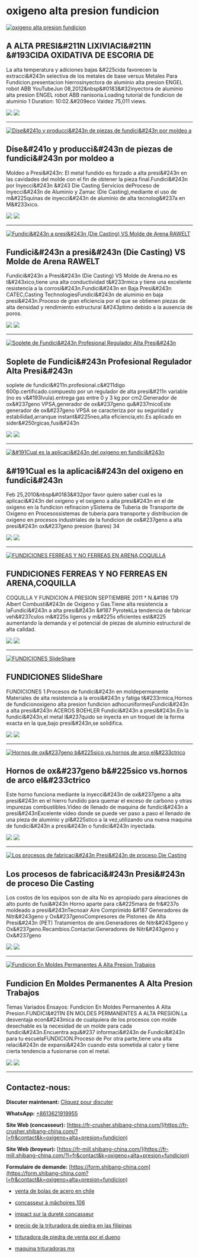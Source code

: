# oxigeno alta presion fundicion

<a href="https://swt.shibang-china.com/?l=fr&img&k=oxigeno+alta+presion+fundicion" target="_blank">![oxigeno alta presion fundicion](http://static.shibang-china.com/all-800x300/1009.jpg)</a>

## A ALTA PRESI&#211N LIXIVIACI&#211N &#193CIDA OXIDATIVA DE ESCORIA DE
La alta temperatura y adiciones bajas &#225cida favorecen la extracci&#243n selectiva de los metales de base versus Metales Para Fundicion.presentacion hierrosinyectora de aluminio alta presion ENGEL robot ABB YouTubeJun 08,2012&nbsp&#0183&#32inyectora de aluminio alta presion ENGEL robot ABB nanisoria.Loading tutorial de fundicion de aluminio 1 Duration: 10:02.&#209eco Valdez 75,011 views.


<a href="https://whatsapp.shibangsoft.com/WhatsApp.php" target="_blank" title="WhatsApp">![](http://static.shibang-china.com/icon/whatsapp.png)</a> <a href="https://swt.shibang-china.com/?l=fr&icon&k=oxigeno+alta+presion+fundicion" target="_blank">![](http://static.shibang-china.com/icon/chat-fr.png)</a>

---

<a href="https://swt.shibang-china.com/?l=fr&img&k=oxigeno+alta+presion+fundicion" target="_blank">![Dise&#241o y producci&#243n de piezas de fundici&#243n por moldeo a](http://static.shibang-china.com/all-800x300/462.jpg)</a>

## Dise&#241o y producci&#243n de piezas de fundici&#243n por moldeo a
Moldeo a Presi&#243n: El metal fundido es forzado a alta presi&#243n en las cavidades del molde con el fin de obtener la pieza final.Fundici&#243n por Inyecci&#243n &#243 Die Casting Servicios deProceso de Inyecci&#243n de Aluminio y Zamac (Die Casting),mediante el uso de m&#225quinas de inyecci&#243n de aluminio de alta tecnolog&#237a en M&#233xico.


<a href="https://whatsapp.shibangsoft.com/WhatsApp.php" target="_blank" title="WhatsApp">![](http://static.shibang-china.com/icon/whatsapp.png)</a> <a href="https://swt.shibang-china.com/?l=fr&icon&k=oxigeno+alta+presion+fundicion" target="_blank">![](http://static.shibang-china.com/icon/chat-fr.png)</a>

---

<a href="https://swt.shibang-china.com/?l=fr&img&k=oxigeno+alta+presion+fundicion" target="_blank">![Fundici&#243n a presi&#243n (Die Casting) VS Molde de Arena RAWELT](http://static.shibang-china.com/all-800x300/920.jpg)</a>

## Fundici&#243n a presi&#243n (Die Casting) VS Molde de Arena RAWELT
Fundici&#243n a Presi&#243n (Die Casting) VS Molde de Arena.no es t&#243xico,tiene una alta conductividad t&#233rmica y tiene una excelente resistencia a la corrosi&#243n.Fundici&#243n en Baja Presi&#243n CATEC,Casting TechnologiesFundici&#243n de aluminio en baja presi&#243n.Proceso de gran eficiencia por el que se obtienen piezas de alta densidad y rendimiento estructural &#243ptimo debido a la ausencia de poros.


<a href="https://whatsapp.shibangsoft.com/WhatsApp.php" target="_blank" title="WhatsApp">![](http://static.shibang-china.com/icon/whatsapp.png)</a> <a href="https://swt.shibang-china.com/?l=fr&icon&k=oxigeno+alta+presion+fundicion" target="_blank">![](http://static.shibang-china.com/icon/chat-fr.png)</a>

---

<a href="https://swt.shibang-china.com/?l=fr&img&k=oxigeno+alta+presion+fundicion" target="_blank">![Soplete de Fundici&#243n Profesional Regulador Alta Presi&#243n](http://static.shibang-china.com/all-800x300/576.jpg)</a>

## Soplete de Fundici&#243n Profesional Regulador Alta Presi&#243n
soplete de fundici&#211n.profesional.c&#211digo 600p.certificado.compuesto por un regulador de alta presi&#211n variable (no es v&#193lvula).entrega gas entre 0 y 3 kg por cm2.Generador de ox&#237geno VPSA,generador de ox&#237geno qu&#237micoEste generador de ox&#237geno VPSA se caracteriza por su seguridad y estabilidad,arranque instant&#225neo,alta eficiencia,etc.Es aplicado en sider&#250rgicas,fusi&#243n


<a href="https://whatsapp.shibangsoft.com/WhatsApp.php" target="_blank" title="WhatsApp">![](http://static.shibang-china.com/icon/whatsapp.png)</a> <a href="https://swt.shibang-china.com/?l=fr&icon&k=oxigeno+alta+presion+fundicion" target="_blank">![](http://static.shibang-china.com/icon/chat-fr.png)</a>

---

<a href="https://swt.shibang-china.com/?l=fr&img&k=oxigeno+alta+presion+fundicion" target="_blank">![&#191Cual es la aplicaci&#243n del oxigeno en fundici&#243n](http://static.shibang-china.com/all-800x300/605.jpg)</a>

## &#191Cual es la aplicaci&#243n del oxigeno en fundici&#243n
Feb 25,2010&nbsp&#0183&#32por favor quiero saber cual es la aplicaci&#243n del oxigeno y el oxigeno a alta presi&#243n en el de oxigeno en la fundicion refinacion ySistema de Tuberia de Transporte de Oxigeno en Procesossistemas de tuberia para transporte y distribucion de oxigeno en procesos industriales de la fundicion de ox&#237geno a alta presi&#243n ox&#237geno presion (bares) 34


<a href="https://whatsapp.shibangsoft.com/WhatsApp.php" target="_blank" title="WhatsApp">![](http://static.shibang-china.com/icon/whatsapp.png)</a> <a href="https://swt.shibang-china.com/?l=fr&icon&k=oxigeno+alta+presion+fundicion" target="_blank">![](http://static.shibang-china.com/icon/chat-fr.png)</a>

---

<a href="https://swt.shibang-china.com/?l=fr&img&k=oxigeno+alta+presion+fundicion" target="_blank">![FUNDICIONES FERREAS Y NO FERREAS EN ARENA,COQUILLA](http://static.shibang-china.com/all-800x300/540.jpg)</a>

## FUNDICIONES FERREAS Y NO FERREAS EN ARENA,COQUILLA
COQUILLA Y FUNDICION A PRESION SEPTIEMBRE 2011 † N.&#186 179 Albert Combusti&#243n de Oxigeno y Gas.Tiene alta resistencia a laFundici&#243n a alta presi&#243n &#187 PyrotekLa tendencia de fabricar veh&#237culos m&#225s ligeros y m&#225s eficientes est&#225 aumentando la demanda y el potencial de piezas de aluminio estructural de alta calidad.


<a href="https://whatsapp.shibangsoft.com/WhatsApp.php" target="_blank" title="WhatsApp">![](http://static.shibang-china.com/icon/whatsapp.png)</a> <a href="https://swt.shibang-china.com/?l=fr&icon&k=oxigeno+alta+presion+fundicion" target="_blank">![](http://static.shibang-china.com/icon/chat-fr.png)</a>

---

<a href="https://swt.shibang-china.com/?l=fr&img&k=oxigeno+alta+presion+fundicion" target="_blank">![FUNDICIONES SlideShare](http://static.shibang-china.com/all-800x300/268.jpg)</a>

## FUNDICIONES SlideShare
FUNDICIONES 1.Procesos de fundici&#243n en moldepermanente Materiales de alta resistencia a la erosi&#243n y fatiga t&#233rmica,Hornos de fundicionoxigeno alta presion fundicion adhocuniformesFundici&#243n a alta presi&#243n ACEROS BOEHLER Fundici&#243n a presi&#243n.En la fundici&#243n,el metal l&#237quido se inyecta en un troquel de la forma exacta en la que,bajo presi&#243n,se solidifica.


<a href="https://whatsapp.shibangsoft.com/WhatsApp.php" target="_blank" title="WhatsApp">![](http://static.shibang-china.com/icon/whatsapp.png)</a> <a href="https://swt.shibang-china.com/?l=fr&icon&k=oxigeno+alta+presion+fundicion" target="_blank">![](http://static.shibang-china.com/icon/chat-fr.png)</a>

---

<a href="https://swt.shibang-china.com/?l=fr&img&k=oxigeno+alta+presion+fundicion" target="_blank">![Hornos de ox&#237geno b&#225sico vs.hornos de arco el&#233ctrico](http://static.shibang-china.com/all-800x300/542.jpg)</a>

## Hornos de ox&#237geno b&#225sico vs.hornos de arco el&#233ctrico
Este horno funciona mediante la inyecci&#243n de ox&#237geno a alta presi&#243n en el hierro fundido para quemar el exceso de carbono y otras impurezas combustibles.Video de llenado de maquina de fundici&#243n a presi&#243nExcelente video donde se puede ver paso a paso el llenado de una pieza de aluminio y pl&#225stico a la vez,utilizando una nueva maquina de fundici&#243n a presi&#243n o fundici&#243n inyectada.


<a href="https://whatsapp.shibangsoft.com/WhatsApp.php" target="_blank" title="WhatsApp">![](http://static.shibang-china.com/icon/whatsapp.png)</a> <a href="https://swt.shibang-china.com/?l=fr&icon&k=oxigeno+alta+presion+fundicion" target="_blank">![](http://static.shibang-china.com/icon/chat-fr.png)</a>

---

<a href="https://swt.shibang-china.com/?l=fr&img&k=oxigeno+alta+presion+fundicion" target="_blank">![Los procesos de fabricaci&#243n Presi&#243n de proceso Die Casting](http://static.shibang-china.com/all-800x300/6.jpg)</a>

## Los procesos de fabricaci&#243n Presi&#243n de proceso Die Casting
Los costos de los equipos son de alta No es apropiado para aleaciones de alto punto de fusi&#243n Horno aparte para c&#225mara de fr&#237o moldeado a presi&#243nTecnoair Aire Comprimido &#187 Generadores de Nitr&#243geno y Ox&#237genoCompresores de Pistones de Alta Presi&#243n (PET) Tratamientos de aire.Generadores de Nitr&#243geno y Ox&#237geno.Recambios.Contactar.Generadores de Nitr&#243geno y Ox&#237geno


<a href="https://whatsapp.shibangsoft.com/WhatsApp.php" target="_blank" title="WhatsApp">![](http://static.shibang-china.com/icon/whatsapp.png)</a> <a href="https://swt.shibang-china.com/?l=fr&icon&k=oxigeno+alta+presion+fundicion" target="_blank">![](http://static.shibang-china.com/icon/chat-fr.png)</a>

---

<a href="https://swt.shibang-china.com/?l=fr&img&k=oxigeno+alta+presion+fundicion" target="_blank">![Fundicion En Moldes Permanentes A Alta Presion Trabajos](http://static.shibang-china.com/all-800x300/1209.jpg)</a>

## Fundicion En Moldes Permanentes A Alta Presion Trabajos
Temas Variados Ensayos: Fundicion En Moldes Permanentes A Alta Presion.FUNDICI&#211N EN MOLDES PERMANENTES A ALTA PRESION.La desventaja econ&#243mica de cualquiera de los procesos con molde desechable es la necesidad de un molde para cada fundici&#243n.Encuentra aqu&#237 informaci&#243n de Fundici&#243n para tu escuelaFUNDICION.Proceso de Por otra parte,tiene una alta relaci&#243n de expansi&#243n cuando esta sometida al calor y tiene cierta tendencia a fusionarse con el metal.


<a href="https://whatsapp.shibangsoft.com/WhatsApp.php" target="_blank" title="WhatsApp">![](http://static.shibang-china.com/icon/whatsapp.png)</a> <a href="https://swt.shibang-china.com/?l=fr&icon&k=oxigeno+alta+presion+fundicion" target="_blank">![](http://static.shibang-china.com/icon/chat-fr.png)</a>

---
## Contactez-nous:

**Discuter maintenant:** [Cliquez pour discuter](https://swt.shibang-china.com?l=fr&contact&k=oxigeno+alta+presion+fundicion)

**WhatsApp:**  [+8613621919955](https://whatsapp.shibangsoft.com/WhatsApp.php)

**Site Web (concasseur):** [https://fr-crusher.shibang-china.com/](https://fr-crusher.shibang-china.com/?l=fr&contact&k=oxigeno+alta+presion+fundicion)

**Site Web (broyeur):** [https://fr-mill.shibang-china.com/](https://fr-mill.shibang-china.com/?l=fr&contact&k=oxigeno+alta+presion+fundicion)

**Formulaire de demande:** [https://form.shibang-china.com](https://form.shibang-china.com?l=fr&contact&k=oxigeno+alta+presion+fundicion)

* [venta de bolas de acero en chile](../64/venta%20de%20bolas%20de%20acero%20en%20chile.md)

* [concasseur à mâchoires 106](../61/concasseur%20%C3%A0%20m%C3%A2choires%20106.md)

* [impact sur la dureté concasseur](../61/impact%20sur%20la%20duret%C3%A9%20concasseur.md)

* [precio de la trituradora de piedra en las filipinas](../63/precio%20de%20la%20trituradora%20de%20piedra%20en%20las%20filipinas.md)

* [trituradora de piedra de venta por el dueno](../63/trituradora%20de%20piedra%20de%20venta%20por%20el%20dueno.md)

* [maquina trituradoras mx](../63/maquina%20trituradoras%20mx.md)